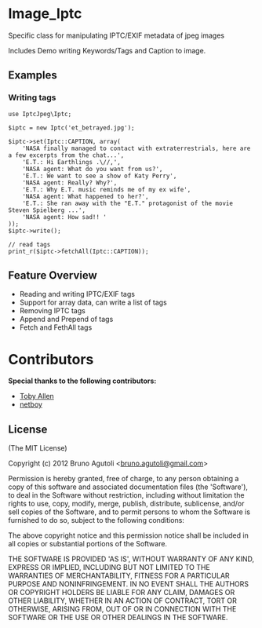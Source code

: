 Image_Iptc
==========

Specific class for manipulating IPTC/EXIF metadata of jpeg images

Includes Demo writing Keywords/Tags and Caption to image.

Examples
----------------

### Writing tags

    use IptcJpeg\Iptc;

    $iptc = new Iptc('et_betrayed.jpg');
    
    $iptc->set(Iptc::CAPTION, array(
        'NASA finally managed to contact with extraterrestrials, here are a few excerpts from the chat...',
        'E.T.: Hi Earthlings .\//,',
        'NASA agent: What do you want from us?',
        'E.T.: We want to see a show of Katy Perry',
        'NASA agent: Really? Why?',
        'E.T.: Why E.T. music reminds me of my ex wife',
        'NASA agent: What happened to her?',
        'E.T.: She ran away with the "E.T." protagonist of the movie Steven Spielberg ...',
        'NASA agent: How sad!! '
    ));
    $iptc->write();

    // read tags
    print_r($iptc->fetchAll(Iptc::CAPTION));


Feature Overview
----------------

* Reading and writing IPTC/EXIF tags
* Support for array data, can write a list of tags
* Removing IPTC tags
* Append and Prepend of tags
* Fetch and FethAll tags

Contributors
============

**Special thanks to the following contributors:**

* [Toby Allen](https://github.com/tobya)
* [netboy](https://github.com/netboy)

## License

(The MIT License)

Copyright (c) 2012 Bruno Agutoli &lt;bruno.agutoli@gmail.com&gt;

Permission is hereby granted, free of charge, to any person obtaining
a copy of this software and associated documentation files (the
'Software'), to deal in the Software without restriction, including
without limitation the rights to use, copy, modify, merge, publish,
distribute, sublicense, and/or sell copies of the Software, and to
permit persons to whom the Software is furnished to do so, subject to
the following conditions:

The above copyright notice and this permission notice shall be
included in all copies or substantial portions of the Software.

THE SOFTWARE IS PROVIDED 'AS IS', WITHOUT WARRANTY OF ANY KIND,
EXPRESS OR IMPLIED, INCLUDING BUT NOT LIMITED TO THE WARRANTIES OF
MERCHANTABILITY, FITNESS FOR A PARTICULAR PURPOSE AND NONINFRINGEMENT.
IN NO EVENT SHALL THE AUTHORS OR COPYRIGHT HOLDERS BE LIABLE FOR ANY
CLAIM, DAMAGES OR OTHER LIABILITY, WHETHER IN AN ACTION OF CONTRACT,
TORT OR OTHERWISE, ARISING FROM, OUT OF OR IN CONNECTION WITH THE
SOFTWARE OR THE USE OR OTHER DEALINGS IN THE SOFTWARE.
